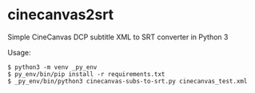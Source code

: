 # cinecanvas2srt
Simple CineCanvas DCP subtitle XML to SRT converter in Python 3

Usage:
```
$ python3 -m venv _py_env
$ py_env/bin/pip install -r requirements.txt
$ _py_env/bin/python3 cinecanvas-subs-to-srt.py cinecanvas_test.xml
```
